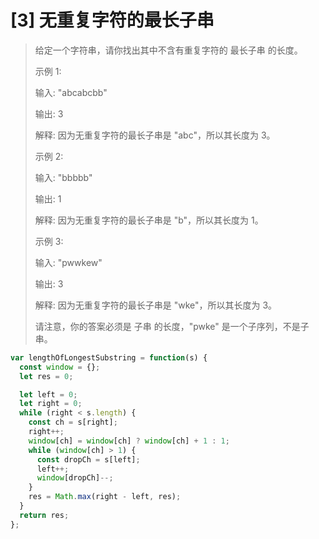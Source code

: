 # [3] 无重复字符的最长子串

> 给定一个字符串，请你找出其中不含有重复字符的 最长子串 的长度。
>
> 示例 1:
>
> 输入: "abcabcbb"
>
> 输出: 3
>
> 解释: 因为无重复字符的最长子串是 "abc"，所以其长度为 3。
>
> 示例 2:
>
> 输入: "bbbbb"
>
> 输出: 1
>
> 解释: 因为无重复字符的最长子串是 "b"，所以其长度为 1。
>
> 示例 3:
>
> 输入: "pwwkew"
>
> 输出: 3
>
> 解释: 因为无重复字符的最长子串是 "wke"，所以其长度为 3。
>
> 请注意，你的答案必须是 子串 的长度，"pwke" 是一个子序列，不是子串。

```js
var lengthOfLongestSubstring = function(s) {
  const window = {};
  let res = 0;

  let left = 0;
  let right = 0;
  while (right < s.length) {
    const ch = s[right];
    right++;
    window[ch] = window[ch] ? window[ch] + 1 : 1;
    while (window[ch] > 1) {
      const dropCh = s[left];
      left++;
      window[dropCh]--;
    }
    res = Math.max(right - left, res);
  }
  return res;
};
```
